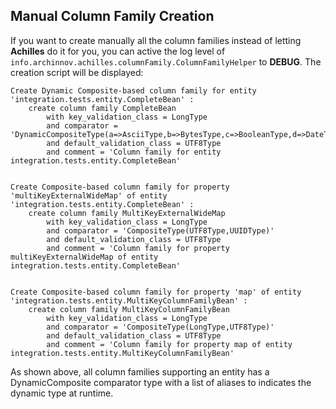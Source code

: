 ## Manual Column Family Creation

 If you want to create manually all the column families instead of letting **Achilles** do it for you, you can active the 
 log level of `info.archinnov.achilles.columnFamily.ColumnFamilyHelper` to **DEBUG**. The creation script will be displayed:
 
	Create Dynamic Composite-based column family for entity 'integration.tests.entity.CompleteBean' : 
		create column family CompleteBean
			with key_validation_class = LongType
			and comparator = 'DynamicCompositeType(a=>AsciiType,b=>BytesType,c=>BooleanType,d=>DateType,e=>DecimalType,z=>DoubleType,f=>FloatType,i=>IntegerType,j=>Int32Type,x=>LexicalUUIDType,l=>LongType,t=>TimeUUIDType,s=>UTF8Type,u=>UUIDType)'
			and default_validation_class = UTF8Type
			and comment = 'Column family for entity integration.tests.entity.CompleteBean'


	Create Composite-based column family for property 'multiKeyExternalWideMap' of entity 'integration.tests.entity.CompleteBean' : 
		create column family MultiKeyExternalWideMap
			with key_validation_class = LongType
			and comparator = 'CompositeType(UTF8Type,UUIDType)'
			and default_validation_class = UTF8Type		
			and comment = 'Column family for property multiKeyExternalWideMap of entity integration.tests.entity.CompleteBean'


	Create Composite-based column family for property 'map' of entity 'integration.tests.entity.MultiKeyColumnFamilyBean' : 
		create column family MultiKeyColumnFamilyBean
			with key_validation_class = LongType
			and comparator = 'CompositeType(LongType,UTF8Type)'
			and default_validation_class = UTF8Type		
			and comment = 'Column family for property map of entity integration.tests.entity.MultiKeyColumnFamilyBean'
			

 As shown above, all column families supporting an entity has a DynamicComposite comparator type with a list of aliases to indicates
 the dynamic type at runtime.
 
 

  